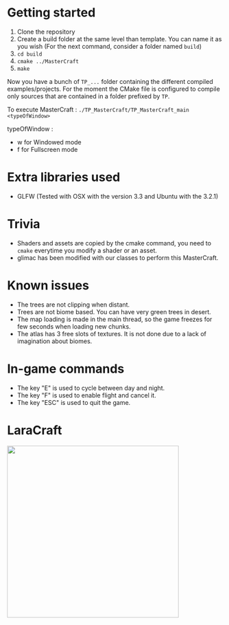 # Getting started

1. Clone the repository
2. Create a build folder at the same level than template. You can name it as you wish (For the next command, consider a folder named `build`)
3. `cd build`
4. `cmake ../MasterCraft`
5. `make`

Now you have a bunch of `TP_...` folder containing the different compiled examples/projects.
For the moment the CMake file is configured to compile only sources that are contained in a folder prefixed by `TP`.

To execute MasterCraft :
`./TP_MasterCraft/TP_MasterCraft_main <typeOfWindow>`

typeOfWindow :
- w for Windowed mode
- f for Fullscreen mode

# Extra libraries used

- GLFW (Tested with OSX with the version 3.3 and Ubuntu with the 3.2.1)


# Trivia

- Shaders and assets are copied by the cmake command, you need to `cmake` everytime you modify a shader or an asset.
- glimac has been modified with our classes to perform this MasterCraft.

# Known issues

- The trees are not clipping when distant. 
- Trees are not biome based. You can have very green trees in desert.
- The map loading is made in the main thread, so the game freezes for few seconds when loading new chunks.
- The atlas has 3 free slots of textures. It is not done due to a lack of imagination about biomes.

# In-game commands

- The key "E" is used to cycle between day and night.
- The key "F" is used to enable flight and cancel it.
- The key "ESC" is used to quit the game.


# LaraCraft

<img src="https://i.imgur.com/fNwcfH3.png" height="400">
